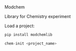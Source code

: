 Modchem

Library for Chemistry experiment

Load a project:
```python
pip install modchemlib

chem-init <project_name>
```